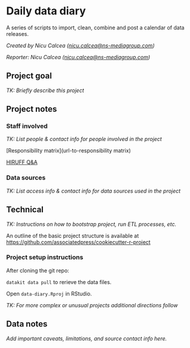 # Daily data diary

A series of scripts to import, clean, combine and post a calendar of data releases.

*Created by Nicu Calcea (<nicu.calcea@ns-mediagroup.com>)*

*Reporter: Nicu Calcea (<nicu.calcea@ns-mediagroup.com>)*

## Project goal

*TK: Briefly describe this project*

## Project notes

### Staff involved

*TK: List people & contact info for people involved in the project*

[Responsibility matrix](url-to-responsibility matrix)

[HIRUFF Q&A](url-to-hiruff)

### Data sources

*TK: List access info & contact info for data sources used in the project*

## Technical

*TK: Instructions on how to bootstrap project, run ETL processes, etc.*

An outline of the basic project structure is available at https://github.com/associatedpress/cookiecutter-r-project

### Project setup instructions

After cloning the git repo:

`datakit data pull` to rerieve the data files.

Open `data-diary.Rproj` in RStudio.

*TK: For more complex or unusual projects additional directions follow*

## Data notes

*Add important caveats, limitations, and source contact info here.*
